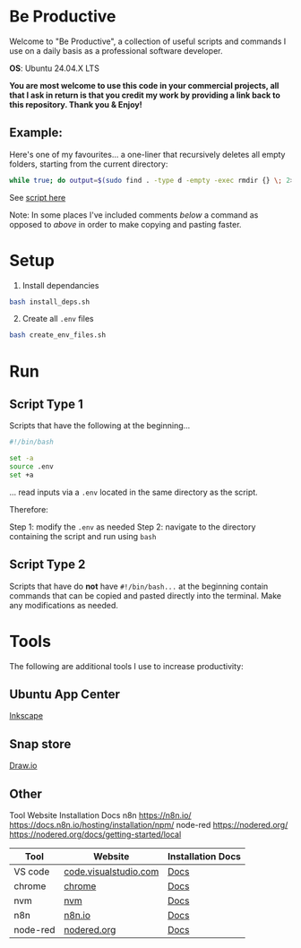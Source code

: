 # Be Productive

Welcome to "Be Productive", a collection of useful scripts and commands I use on a daily basis as a professional software developer.

**OS**: Ubuntu 24.04.X LTS

**You are most welcome to use this code in your commercial projects, all that I ask in return is that you credit my work by providing a link back to this repository. Thank you & Enjoy!**

## Example:

Here's one of my favourites... a one-liner that recursively deletes all empty folders, starting from the current directory:

```sh
while true; do output=$(sudo find . -type d -empty -exec rmdir {} \; 2>&1); echo "$output"; if [ -z "$output" ]; then echo "Output is empty."; break; fi done
```

See [script here](./folders/delete/delete_empty_dirs_one_liner.sh)

Note: In some places I've included comments *below* a command as opposed to *above* in order to make copying and pasting faster.

# Setup

1. Install dependancies

```sh
bash install_deps.sh
```

2. Create all `.env` files

```sh
bash create_env_files.sh
```

# Run

## Script Type 1

Scripts that have the following at the beginning...
```sh
#!/bin/bash

set -a
source .env
set +a
```
... read inputs via a `.env` located in the same directory as the script. 

Therefore:

Step 1: modify the `.env` as needed
Step 2: navigate to the directory containing the script and run using `bash`

## Script Type 2

Scripts that have do **not** have `#!/bin/bash...` at the beginning contain commands that can be copied and pasted directly into the terminal. Make any modifications as needed.

# Tools
The following are additional tools I use to increase productivity:

## Ubuntu App Center

[Inkscape](https://inkscape.org/)

## Snap store

[Draw.io](https://snapcraft.io/install/drawio/ubuntu#install)

## Other

Tool    Website Installation Docs
n8n https://n8n.io/ https://docs.n8n.io/hosting/installation/npm/
node-red  https://nodered.org/    https://nodered.org/docs/getting-started/local

| Tool     | Website                  | Installation Docs                                             |
|----------|--------------------------|---------------------------------------------------------------|
| VS code | [code.visualstudio.com](https://code.visualstudio.com/) | [Docs](https://code.visualstudio.com/download) |
| chrome | [chrome](https://www.google.com/intl/en_au/chrome/dr/download/) | [Docs](https://www.google.com/intl/en_au/chrome/dr/download/) |
| nvm      | [nvm](https://github.com/nvm-sh/nvm) | [Docs](https://github.com/nvm-sh/nvm?tab=readme-ov-file#installing-and-updating)         |
| n8n      | [n8n.io](https://n8n.io/) | [Docs](https://docs.n8n.io/hosting/installation/npm/)         |
| node-red | [nodered.org](https://nodered.org/) | [Docs](https://nodered.org/docs/getting-started/local) |